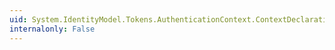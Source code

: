 ```yaml
---
uid: System.IdentityModel.Tokens.AuthenticationContext.ContextDeclaration
internalonly: False
---
```

